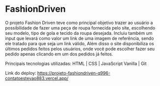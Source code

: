 # FashionDriven

O projeto Fashion Driven teve como principal objetivo trazer ao usuário a possibilidade de fazer uma peça de roupa fornecida pelo site, escolhendo seu modelo, tipo de gola e tecido da roupa desejada. Incluiu também um input que levará como valor um link de uma imagem de referência, sendo ele tratado para que seja um link válido, Além disso o site disponibiliza os últimos pedidos feitos pelos usuários, onde você pode escolher fazer seu pedido apenas clicando em um dos pedidos já feitos.

Principais tecnologias utilizadas: HTML | CSS | JavaScript Vanilla | Git

Link do deploy: https://projeto-fashiondriven-q996-contatoestevao883.vercel.app/
